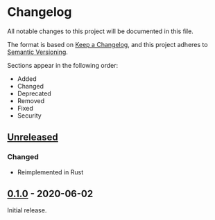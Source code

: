 Changelog
=========

All notable changes to this project will be documented in this file.

The format is based on [Keep a Changelog](https://keepachangelog.com/en/1.0.0/),
and this project adheres to [Semantic Versioning](https://semver.org/spec/v2.0.0.html).

Sections appear in the following order:

- Added
- Changed
- Deprecated
- Removed
- Fixed
- Security

[Unreleased]
------------

### Changed

- Reimplemented in Rust

[0.1.0] - 2020-06-02
--------------------

Initial release.

[unreleased]: https://github.com/s-newman/pgen/compare/v0.1...HEAD
[0.1.0]: https://github.com/s-newman/pgen/releases/tag/v0.1
